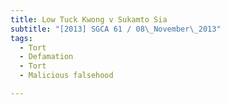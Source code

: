 ```yaml
---
title: Low Tuck Kwong v Sukamto Sia
subtitle: "[2013] SGCA 61 / 08\_November\_2013"
tags:
  - Tort
  - Defamation
  - Tort
  - Malicious falsehood

---
```


